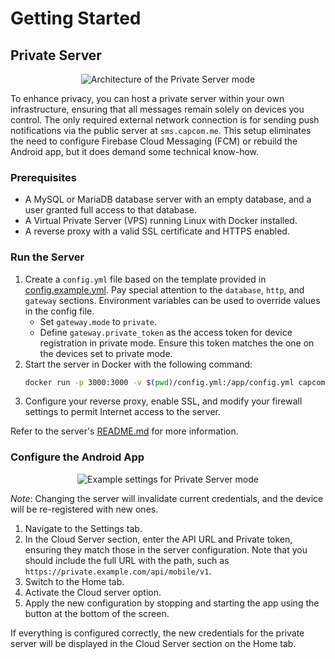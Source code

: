 # Getting Started

## Private Server

<div align="center">
    <img src="/assets/private-server-arch.png" alt="Architecture of the Private Server mode">
</div>

To enhance privacy, you can host a private server within your own infrastructure, ensuring that all messages remain solely on devices you control. The only required external network connection is for sending push notifications via the public server at `sms.capcom.me`. This setup eliminates the need to configure Firebase Cloud Messaging (FCM) or rebuild the Android app, but it does demand some technical know-how.

### Prerequisites

- A MySQL or MariaDB database server with an empty database, and a user granted full access to that database.
- A Virtual Private Server (VPS) running Linux with Docker installed.
- A reverse proxy with a valid SSL certificate and HTTPS enabled.

### Run the Server

1. Create a `config.yml` file based on the template provided in [config.example.yml](https://github.com/capcom6/sms-gateway/blob/master/configs/config.example.yml). Pay special attention to the `database`, `http`, and `gateway` sections. Environment variables can be used to override values in the config file.
   - Set `gateway.mode` to `private`.
   - Define `gateway.private_token` as the access token for device registration in private mode. Ensure this token matches the one on the devices set to private mode.
2. Start the server in Docker with the following command: 
   ```sh
   docker run -p 3000:3000 -v $(pwd)/config.yml:/app/config.yml capcom6/sms-gateway:latest
   ```
3. Configure your reverse proxy, enable SSL, and modify your firewall settings to permit Internet access to the server.

Refer to the server's [README.md](https://github.com/capcom6/sms-gateway/blob/master/README.md) for more information.

### Configure the Android App

<div align="center">
    <img src="/assets/private-server.png" alt="Example settings for Private Server mode">
</div>

*Note*: Changing the server will invalidate current credentials, and the device will be re-registered with new ones.

1. Navigate to the Settings tab.
2. In the Cloud Server section, enter the API URL and Private token, ensuring they match those in the server configuration. Note that you should include the full URL with the path, such as `https://private.example.com/api/mobile/v1`.
3. Switch to the Home tab.
4. Activate the Cloud server option.
5. Apply the new configuration by stopping and starting the app using the button at the bottom of the screen.

If everything is configured correctly, the new credentials for the private server will be displayed in the Cloud Server section on the Home tab.

